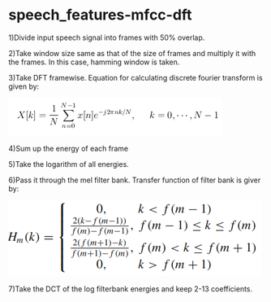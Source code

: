 # speech_features-mfcc-dft

1)Divide input speech signal into frames with 50% overlap.

2)Take window size same as that of the size of frames and multiply it with the frames. In this case, hamming window is taken.

3)Take DFT  framewise. Equation for calculating discrete fourier transform is given by:

![Image of dft](https://github.com/GurudasKarale/speech_features-mfcc-dft-/blob/master/img/dft.PNG)

4)Sum up the energy of each frame

5)Take the logarithm of all energies.

6)Pass it through the mel filter bank. Transfer function of filter bank is giver by:

![Image of transfer](https://github.com/GurudasKarale/speech_features-mfcc-dft-/blob/master/img/tra.PNG)

7)Take the DCT of the log filterbank energies and keep 2-13 coefficients.


